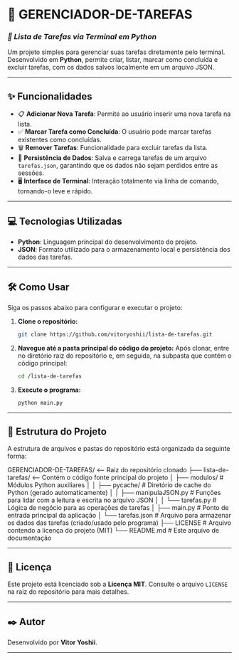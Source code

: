 # 🚀 GERENCIADOR-DE-TAREFAS

### _📝 Lista de Tarefas via Terminal em Python_

Um projeto simples para gerenciar suas tarefas diretamente pelo terminal. Desenvolvido em **Python**, permite criar, listar, marcar como concluída e excluir tarefas, com os dados salvos localmente em um arquivo JSON.

---

## ✨ Funcionalidades

- 📋 **Adicionar Nova Tarefa**: Permite ao usuário inserir uma nova tarefa na lista.
- ✅ **Marcar Tarefa como Concluída**: O usuário pode marcar tarefas existentes como concluídas.
- 🗑️ **Remover Tarefas**: Funcionalidade para excluir tarefas da lista.
- 💾 **Persistência de Dados**: Salva e carrega tarefas de um arquivo `tarefas.json`, garantindo que os dados não sejam perdidos entre as sessões.
- 🖥️ **Interface de Terminal**: Interação totalmente via linha de comando, tornando-o leve e rápido.

---

## 💻 Tecnologias Utilizadas

- **Python**: Linguagem principal do desenvolvimento do projeto.
- **JSON**: Formato utilizado para o armazenamento local e persistência dos dados das tarefas.

---

## 🛠️ Como Usar

Siga os passos abaixo para configurar e executar o projeto:

1.  **Clone o repositório:**

    ```bash
    git clone https://github.com/vitoryoshii/lista-de-tarefas.git
    ```

2.  **Navegue até a pasta principal do código do projeto:**
    Após clonar, entre no diretório raiz do repositório e, em seguida, na subpasta que contém o código principal:

    ```bash
    cd /lista-de-tarefas
    ```

3.  **Execute o programa:**
    ```bash
    python main.py
    ```

---

## 📂 Estrutura do Projeto

A estrutura de arquivos e pastas do repositório está organizada da seguinte forma:

GERENCIADOR-DE-TAREFAS/ <-- Raiz do repositório clonado
├── lista-de-tarefas/ <-- Contém o código fonte principal do projeto
│ ├── modulos/ # Módulos Python auxiliares
│ │ ├── pycache/ # Diretório de cache do Python (gerado automaticamente)
│ │ ├── manipulaJSON.py # Funções para lidar com a leitura e escrita no arquivo JSON
│ │ └── tarefas.py # Lógica de negócio para as operações de tarefas
│ ├── main.py # Ponto de entrada principal da aplicação
│ └── tarefas.json # Arquivo para armazenar os dados das tarefas (criado/usado pelo programa)
├── LICENSE # Arquivo contendo a licença do projeto (MIT)
└── README.md # Este arquivo de documentação

---

## 📜 Licença

Este projeto está licenciado sob a **Licença MIT**. Consulte o arquivo `LICENSE` na raiz do repositório para mais detalhes.

---

## ✒️ Autor

Desenvolvido por **Vitor Yoshii**.

---
